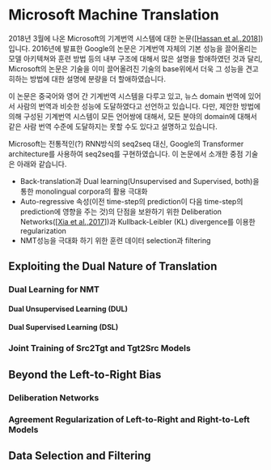 # Microsoft Machine Translation

2018년 3월에 나온 Microsoft의 기계번역 시스템에 대한 논문([[Hassan et al.,2018](https://arxiv.org/pdf/1803.05567.pdf)])입니다. 2016년에 발표한 Google의 논문은 기계번역 자체의 기본 성능을 끌어올리는 모델 아키텍쳐와 훈련 방법 등의 내부 구조에 대해서 많은 설명을 할애하였던 것과 달리, Microsoft의 논문은 기술을 이미 끌어올려진 기술의 base위에서 더욱 그 성능을 견고히하는 방법에 대한 설명에 분량을 더 할애하였습니다.

이 논문은 중국어와 영어 간 기계번역 시스템을 다루고 있고, 뉴스 domain 번역에 있어서 사람의 번역과 비슷한 성능에 도달하였다고 선언하고 있습니다. 다만, 제안한 방법에 의해 구성된 기계번역 시스템이 모든 언어쌍에 대해서, 모든 분야의 domain에 대해서 같은 사람 번역 수준에 도달하지는 못할 수도 있다고 설명하고 있습니다.

Microsoft는 전통적인(?) RNN방식의 seq2seq 대신, Google의 Transformer architecture를 사용하여 seq2seq를 구현하였습니다. 이 논문에서 소개한 중점 기술은 아래와 같습니다.

- Back-translation과 Dual learning(Unsupervised and Supervised, both)을 통한 monolingual corpora의 활용 극대화
- Auto-regressive 속성(이전 time-step의 prediction이 다음 time-step의 prediction에 영향을 주는 것)의 단점을 보완하기 위한 Deliberation Networks([[Xia et al.,2017](https://papers.nips.cc/paper/6775-deliberation-networks-sequence-generation-beyond-one-pass-decoding.pdf)])과 Kullback-Leibler (KL) divergence를 이용한 regularization
- NMT성능을 극대화 하기 위한 훈련 데이터 selection과 filtering

## Exploiting the Dual Nature of Translation

### Dual Learning for NMT

#### Dual Unsupervised Learning (DUL)

#### Dual Supervised Learning (DSL)

### Joint Training of Src2Tgt and Tgt2Src Models

## Beyond the Left-to-Right Bias

### Deliberation Networks

### Agreement Regularization of Left-to-Right and Right-to-Left Models

## Data Selection and Filtering